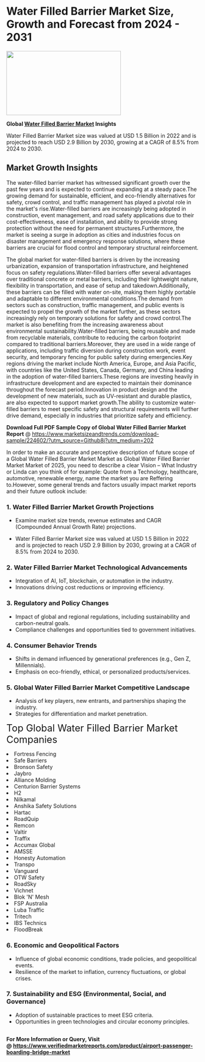 <H1>Water Filled Barrier Market Size, Growth and Forecast from 2024 - 2031</H1><img class="aligncenter size-medium wp-image-584254" src="https://thirdeyenews.in/wp-content/uploads/2024/09/Global-Market-Research-300x168.jpeg" alt="" width="300" height="168" /><p><strong>Global&nbsp;<a href="https://www.marketsizeandtrends.com/download-sample/224602/?utm_source=Github8j?utm_medium=202">Water Filled Barrier Market</a> Insights</strong></p><p>Water Filled Barrier Market size was valued at USD 1.5 Billion in 2022 and is projected to reach USD 2.9 Billion by 2030, growing at a CAGR of 8.5% from 2024 to 2030.</p><p><h2>Market Growth Insights</h2> <p>The water-filled barrier market has witnessed significant growth over the past few years and is expected to continue expanding at a steady pace.The growing demand for sustainable, efficient, and eco-friendly alternatives for safety, crowd control, and traffic management has played a pivotal role in the market's rise.Water-filled barriers are increasingly being adopted in construction, event management, and road safety applications due to their cost-effectiveness, ease of installation, and ability to provide strong protection without the need for permanent structures.Furthermore, the market is seeing a surge in adoption as cities and industries focus on disaster management and emergency response solutions, where these barriers are crucial for flood control and temporary structural reinforcement.</p> <p>The global market for water-filled barriers is driven by the increasing urbanization, expansion of transportation infrastructure, and heightened focus on safety regulations.Water-filled barriers offer several advantages over traditional concrete or metal barriers, including their lightweight nature, flexibility in transportation, and ease of setup and takedown.Additionally, these barriers can be filled with water on-site, making them highly portable and adaptable to different environmental conditions.The demand from sectors such as construction, traffic management, and public events is expected to propel the growth of the market further, as these sectors increasingly rely on temporary solutions for safety and crowd control.The market is also benefiting from the increasing awareness about environmental sustainability.Water-filled barriers, being reusable and made from recyclable materials, contribute to reducing the carbon footprint compared to traditional barriers.Moreover, they are used in a wide range of applications, including traffic diversion during construction work, event security, and temporary fencing for public safety during emergencies.Key regions driving the market include North America, Europe, and Asia Pacific, with countries like the United States, Canada, Germany, and China leading in the adoption of water-filled barriers.These regions are investing heavily in infrastructure development and are expected to maintain their dominance throughout the forecast period.Innovation in product design and the development of new materials, such as UV-resistant and durable plastics, are also expected to support market growth.The ability to customize water-filled barriers to meet specific safety and structural requirements will further drive demand, especially in industries that prioritize safety and efficiency.<p><span class=""><strong>Download Full PDF Sample Copy of Global Water Filled Barrier Market Report</strong> @ <a href="https://www.marketsizeandtrends.com/download-sample/224602/?utm_source=Github8j?utm_medium=202" target="_blank">https://www.marketsizeandtrends.com/download-sample/224602/?utm_source=Github8j?utm_medium=202</a></span></p><p>In order to make an accurate and perceptive description of future scope of a Global&nbsp;Water Filled Barrier Market Market as Global&nbsp;Water Filled Barrier Market Market of 2025, you need to describe a clear Vision &ndash; What Industry or Linda can you think of for example: Quote from a Technology, healthcare, automotive, renewable energy, name the market you are Reffering to.However, some general trends and factors usually impact market reports and their future outlook include:</p><h3>1.&nbsp;<strong>Water Filled Barrier Market Growth Projections</strong></h3><ul><li>Examine market size trends, revenue estimates and CAGR (Compounded Annual Growth Rate) projections.</li><li><p>Water Filled Barrier Market size was valued at USD 1.5 Billion in 2022 and is projected to reach USD 2.9 Billion by 2030, growing at a CAGR of 8.5% from 2024 to 2030.</p></li></ul><h3>2.&nbsp;<strong>Water Filled Barrier Market Technological Advancements</strong></h3><ul><li>Integration of AI, IoT, blockchain, or automation in the industry.</li><li>Innovations driving cost reductions or improving efficiency.</li></ul><h3>3.&nbsp;<strong>Regulatory and Policy Changes</strong></h3><ul><li>Impact of global and regional regulations, including sustainability and carbon-neutral goals.</li><li>Compliance challenges and opportunities tied to government initiatives.</li></ul><h3>4.&nbsp;<strong>Consumer Behavior Trends</strong></h3><ul><li>Shifts in demand influenced by generational preferences (e.g., Gen Z, Millennials).</li><li>Emphasis on eco-friendly, ethical, or personalized products/services.</li></ul><h3>5.&nbsp;<strong>Global Water Filled Barrier Market Competitive Landscape</strong></h3><ul><li>Analysis of key players, new entrants, and partnerships shaping the industry.</li><li>Strategies for differentiation and market penetration.</li></ul><p data-pm-slice="1 1 []"><span style="color: inherit; font-family: inherit; font-size: 25px;">Top Global Water Filled Barrier Market Companies</span></p><div class="" data-test-id=""><p><li>Fortress Fencing</li><li> Safe Barriers</li><li> Bronson Safety</li><li> Jaybro</li><li> Alliance Molding</li><li> Centurion Barrier Systems</li><li> H2</li><li> Nilkamal</li><li> Anshika Safety Solutions</li><li> Hartac</li><li> RoadQuip</li><li> Remcon</li><li> Valtir</li><li> Traffix</li><li> Accumax Global</li><li> AMSSE</li><li> Honesty Automation</li><li> Transpo</li><li> Vanguard</li><li> OTW Safety</li><li> RoadSky</li><li> Vichnet</li><li> Blok 'N' Mesh</li><li> FSP Australia</li><li> Luba Traffic</li><li> Tritech</li><li> IBS Technics</li><li> FloodBreak</li></p></div><h3>6.&nbsp;<strong>Economic and Geopolitical Factors</strong></h3><ul><li>Influence of global economic conditions, trade policies, and geopolitical events.</li><li>Resilience of the market to inflation, currency fluctuations, or global crises.</li></ul><h3>7.&nbsp;<strong>Sustainability and ESG (Environmental, Social, and Governance)</strong></h3><ul><li>Adoption of sustainable practices to meet ESG criteria.</li><li>Opportunities in green technologies and circular economy principles.</li></ul><h2><strong style="font-size: 14px;">For More Information or Query, Visit @&nbsp;</strong><a style="background-color: #ffffff; font-size: 14px;" href="https://www.marketsizeandtrends.com/report/water-filled-barrier-market/" target="_blank">https://www.verifiedmarketreports.com/product/airport-passenger-boarding-bridge-market</a></h2>